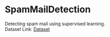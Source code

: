 # SpamMailDetection
Detecting spam mail using supervised learning.<br />
Dataset Link: [Dataset](https://www.kaggle.com/datasets/uciml/sms-spam-collection-dataset)
